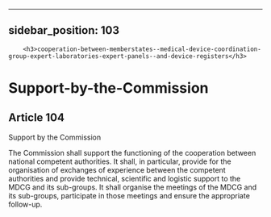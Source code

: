 
---
sidebar_position: 103
---
        <h3>cooperation-between-memberstates--medical-device-coordination-group-expert-laboratories-expert-panels--and-device-registers</h3>
<h1>Support-by-the-Commission</h1>
<h2>Article 104</h2>
   <p class="stitle-article-norm">Support by the Commission</p>
   <p class="norm">The Commission shall support the functioning of the 
cooperation between national competent authorities. It shall, in 
particular, provide for the organisation of exchanges of experience 
between the competent authorities and provide technical, scientific and 
logistic support to the MDCG and its sub-groups. It shall organise the 
meetings of the MDCG and its sub-groups, participate in those meetings 
and ensure the appropriate follow-up.</p>